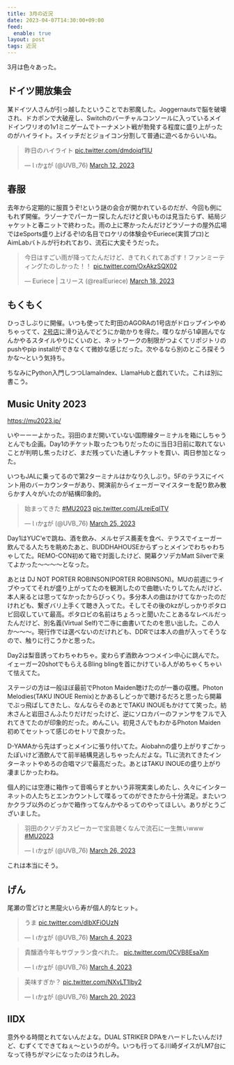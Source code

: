 ```yaml
---
title: 3月の近況
date: 2023-04-07T14:30:00+09:00
feed:
  enable: true
layout: post
tags: 近況
---
```


3月は色々あった。

## ドイツ開放集会

某ドイツ人さんが引っ越したということでお邪魔した。Joggernautsで脳を破壊され、ドカポンで大破産し、Switchのバーチャルコンソールに入っているメイドインワリオの1v1ミニゲームでトーナメント戦が勃発する程度に盛り上がったのがハイライト。スイッチだとジョイコン分割して普通に遊べるからいいね。

<blockquote class="twitter-tweet"><p lang="ja" dir="ltr">昨日のハイライト <a href="https://t.co/dmdoiqf1IU">pic.twitter.com/dmdoiqf1IU</a></p>&mdash; Ɩ ıかʓが (@UVB_76) <a href="https://twitter.com/UVB_76/status/1634746674701795328?ref_src=twsrc%5Etfw">March 12, 2023</a></blockquote> <script async src="https://platform.twitter.com/widgets.js" charset="utf-8"></script>

## 春服

去年から定期的に服買うぞ!という謎の会合が開かれているのだが、今回も例にもれず開催。ラゾーナでパーカー探したんだけど良いものは見当たらず、結局ジャケットと春ニットで終わった。雨の上に寒かったんだけどラゾーナの屋外広場ではeSports盛り上げるぞ!の名目でロケリの体験会やEuriece(実質プロ)とAimLabバトルが行われており、流石に大変そうだった。

<blockquote class="twitter-tweet"><p lang="ja" dir="ltr">今日はすごい雨が降ってたんだけど、きてれくれてあざす！ファンミーティングたのしかった！！ <a href="https://t.co/OxAkzSQX02">pic.twitter.com/OxAkzSQX02</a></p>&mdash; Euriece | ユリース (@realEuriece) <a href="https://twitter.com/realEuriece/status/1637008413753487361?ref_src=twsrc%5Etfw">March 18, 2023</a></blockquote> <script async src="https://platform.twitter.com/widgets.js" charset="utf-8"></script>

## もくもく

ひっさしぶりに開催。いつも使ってた町田のAGORAの1号店がドロップインやめちゃってて、[2号店](https://www.incubation-office-agora.com/agora2-1campaign)に滑り込んでどうにか助かりを得た。喋りながら1卓囲んでなんかやるスタイルやりにくいのと、ネットワークの制限がつよくてリポジトリのpushやpip installができなくて微妙な感じだった。次やるなら別のところ探そうかな〜という気持ち。

ちなみにPython入門しつつLlamaIndex、LlamaHubと戯れていた。これは別に書こう。

## Music Unity 2023

https://mu2023.jp/

いやーーーよかった。羽田のまだ開いていない国際線ターミナルを箱にしちゃうとんでも企画。Day1のチケット取ったつもりだったのに当日3日前に取れてないことが判明し焦ったけど、まだ残っていた通しチケットを買い、両日参加となった。

いつもJALに乗ってるので第2ターミナルはかなり久しぶり。5Fのテラスにイベント用のバーカウンターがあり、開演前からイェーガーマイスターを配り飲み散らかす人々がいたのが結構印象的。

<blockquote class="twitter-tweet"><p lang="ja" dir="ltr">始まってきた <a href="https://twitter.com/hashtag/MU2023?src=hash&amp;ref_src=twsrc%5Etfw">#MU2023</a> <a href="https://t.co/JLreiEqITV">pic.twitter.com/JLreiEqITV</a></p>&mdash; Ɩ ıかʓが (@UVB_76) <a href="https://twitter.com/UVB_76/status/1639471227390820353?ref_src=twsrc%5Etfw">March 25, 2023</a></blockquote> <script async src="https://platform.twitter.com/widgets.js" charset="utf-8"></script>

Day1はYUC'eで跳ね、酒を飲み、メルセデス蕎麦を食べ、テラスでイェーガー飲んでる人たちを眺めたあと、BUDDHAHOUSEからずっとメインでわちゃわちゃしてた。REMO-CON初めて箱で対面したけど、開幕クソデカMatt Silverで来てよかった〜〜〜〜となった。

あとは DJ NOT PORTER ROBINSON(PORTER ROBINSON)。MUの前週にライブやっててそれが盛り上がってたのを観測したので曲聴いたりしてたんだけど、本人来るとは思ってなかったからびっくり。多分本人の曲はかけてなかったのだけれども、繋ぎバリ上手くて聴き入ってた。そしてその後のkzがしっかりポタロビ回収していて最高。ポタロビの名前はちょろっと聞いたことあるなレベルだったんだけど、別名義(Virtual Self)で二寺に曲書いてたのを思い出した。この人か〜〜〜。現行作では選べないのだけれども、DDRでは本人の曲が入ってそうなので、触りに行こうかと思った。

Day2は梨音誘ってわちゃわちゃ。変わらず酒飲みつつメイン中心に跳んでた。イェーガー20shotでもらえるBling blingを首にかけている人がめちゃくちゃいて怯えてた。

ステージの方は一般ほぼ最前でPhoton Maiden聴けたのが一番の収穫。Photon Melodies(TAKU INOUE Remix)とかあるしどっかで聴けるだろと思ったら開幕でぶっ飛ばしてきたし、なんならそのあとでTAKU INOUEもかけてて笑った。紡木さんと岩田さんふたりだけだったけど、逆にソロカバーのファンサをフルで入れてきてたのが印象的だった。めんこい。初見さんでもわかるPhoton Maiden初めてセットって感じのセトリで良かった。

D-YAMAから先はずっとメインに張り付いてた。Aiobahnの盛り上がりすごかったぽいけど酒飲んでて前半結構見逃しちゃったんだよな。TLに流れてきたインターネットやめろの合唱マジで最高だった。あとはTAKU INOUEの盛り上がり凄まじかったわね。

個人的には空港に箱作って音鳴らすとかいう非現実楽しめたし、久々にインターネットの人たちとエンカウントして喋るってのができたから十分満足。またいつかクラブ以外のどっかで箱作ってなんかやるってのやってほしい。ありがとうございました。

<blockquote class="twitter-tweet"><p lang="ja" dir="ltr">羽田のクソデカスピーカーで宝島聴くなんで流石に一生無いwww <a href="https://twitter.com/hashtag/MU2023?src=hash&amp;ref_src=twsrc%5Etfw">#MU2023</a></p>&mdash; Ɩ ıかʓが (@UVB_76) <a href="https://twitter.com/UVB_76/status/1639850102755057667?ref_src=twsrc%5Etfw">March 26, 2023</a></blockquote> <script async src="https://platform.twitter.com/widgets.js" charset="utf-8"></script>

これは本当にそう。

## げん

尾瀬の雪どけと黒龍火いら寿が個人的なヒット。

<blockquote class="twitter-tweet"><p lang="ja" dir="ltr">うま <a href="https://t.co/dlbXFiOUzN">pic.twitter.com/dlbXFiOUzN</a></p>&mdash; Ɩ ıかʓが (@UVB_76) <a href="https://twitter.com/UVB_76/status/1631970897182744577?ref_src=twsrc%5Etfw">March 4, 2023</a></blockquote> <script async src="https://platform.twitter.com/widgets.js" charset="utf-8"></script>
<blockquote class="twitter-tweet"><p lang="ja" dir="ltr">貴醸酒今年もサヴァラン食べれた。 <a href="https://t.co/0CVB8EsaXm">pic.twitter.com/0CVB8EsaXm</a></p>&mdash; Ɩ ıかʓが (@UVB_76) <a href="https://twitter.com/UVB_76/status/1632037939395035136?ref_src=twsrc%5Etfw">March 4, 2023</a></blockquote> <script async src="https://platform.twitter.com/widgets.js" charset="utf-8"></script>
<blockquote class="twitter-tweet"><p lang="ja" dir="ltr">美味すぎか？ <a href="https://t.co/NXvLT1Iby2">pic.twitter.com/NXvLT1Iby2</a></p>&mdash; Ɩ ıかʓが (@UVB_76) <a href="https://twitter.com/UVB_76/status/1637783887765192704?ref_src=twsrc%5Etfw">March 20, 2023</a></blockquote> <script async src="https://platform.twitter.com/widgets.js" charset="utf-8"></script>

## IIDX

意外やる時間とれてないんだよな。DUAL STRIKER DPAをハードしたいんだけど、むずくてできてねぇ〜というのが今。いつも行ってる川崎ダイスがLM7台になって待ちがマシになったのはうれしみ。
